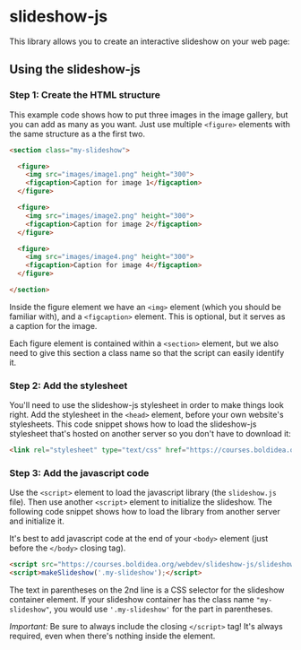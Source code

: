 # slideshow-js
This library allows you to create an interactive slideshow on your web page:

## Using the slideshow-js

### Step 1: Create the HTML structure
This example code shows how to put three images in the image gallery, but you
can add as many as you want. Just use multiple `<figure>` elements with the same
structure as a the first two.

```html
<section class="my-slideshow">

  <figure>
    <img src="images/image1.png" height="300">
    <figcaption>Caption for image 1</figcaption>
  </figure>

  <figure>
    <img src="images/image2.png" height="300">
    <figcaption>Caption for image 2</figcaption>
  </figure>

  <figure>
    <img src="images/image4.png" height="300">
    <figcaption>Caption for image 4</figcaption>
  </figure>

</section>
```

Inside the figure element we have an `<img>` element (which you should be
familiar with), and a `<figcaption>` element. This is optional, but it serves as
a caption for the image.

Each figure element is contained within a `<section>` element, but we also need
to give this section a class name so that the script can easily identify it.


### Step 2: Add the stylesheet
You'll need to use the slideshow-js stylesheet in order to make things look
right. Add the stylesheet in the `<head>` element, before your own website's
stylesheets. This code snippet shows how to load the slideshow-js stylesheet
that's hosted on another server so you don't have to download it:

```html
<link rel="stylesheet" type="text/css" href="https://courses.boldidea.org/webdev/slideshow-js/slideshow.css">
```

### Step 3: Add the javascript code
Use the `<script>` element to load the javascript library (the `slideshow.js`
file). Then use another `<script>` element to initialize the slideshow. The
following code snippet shows how to load the library from another server and
initialize it.

It's best to add javascript code at the end of your `<body>` element (just
before the `</body>` closing tag).

```html
<script src="https://courses.boldidea.org/webdev/slideshow-js/slideshow.js"></script>
<script>makeSlideshow('.my-slideshow');</script>
```

The text in parentheses on the 2nd line is a CSS selector for the slideshow
container element. If your slideshow container has the class name
`"my-slideshow"`, you would use `'.my-slideshow'` for the part in parentheses.

*Important:* Be sure to always include the closing `</script>` tag! It's always
required, even when there's nothing inside the element.
